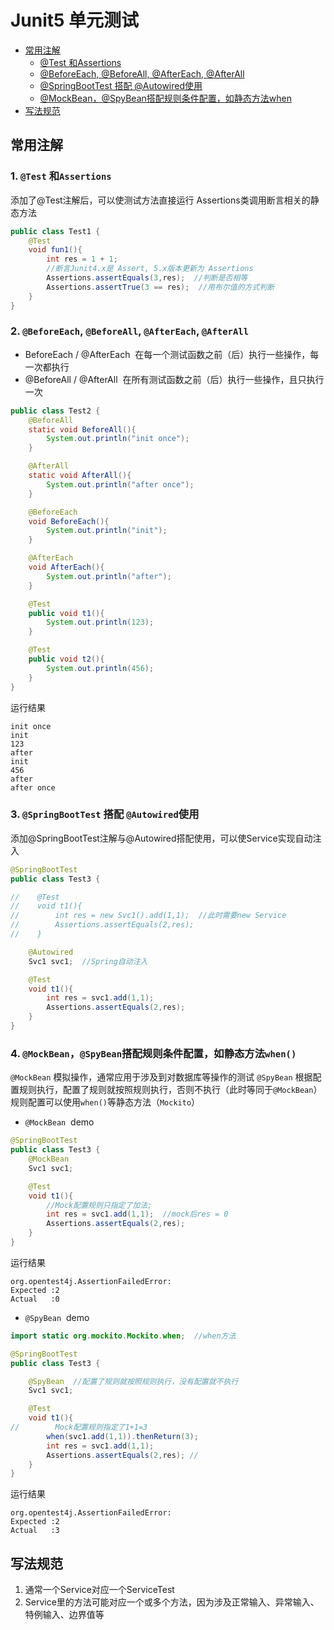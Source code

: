 # Junit5 单元测试

- [常用注解](#%E5%B8%B8%E7%94%A8%E6%B3%A8%E8%A7%A3)
    - [@Test 和Assertions](#test-%E5%92%8Cassertions)
    - [@BeforeEach, @BeforeAll, @AfterEach, @AfterAll](#beforeeach%C2%A0beforeall-aftereach-afterall)
    - [@SpringBootTest 搭配 @Autowired使用](#springboottest-%E6%90%AD%E9%85%8D-autowired%E4%BD%BF%E7%94%A8)
    - [@MockBean，@SpyBean搭配规则条件配置，如静态方法when](#mockbeanspybean%E6%90%AD%E9%85%8D-%E8%A7%84%E5%88%99%E6%9D%A1%E4%BB%B6%E9%85%8D%E7%BD%AE%E5%A6%82%E9%9D%99%E6%80%81%E6%96%B9%E6%B3%95when)
- [写法规范](#%E5%86%99%E6%B3%95%E8%A7%84%E8%8C%83)


## 常用注解
### 1. `@Test` 和`Assertions`

添加了@Test注解后，可以使测试方法直接运行
Assertions类调用断言相关的静态方法
```java
public class Test1 {
    @Test
    void fun1(){
        int res = 1 + 1;
        //断言Junit4.x是 Assert, 5.x版本更新为 Assertions
        Assertions.assertEquals(3,res);  //判断是否相等
        Assertions.assertTrue(3 == res);  //用布尔值的方式判断
    }
}
```
### 2.  `@BeforeEach`, `@BeforeAll`, `@AfterEach`, `@AfterAll`

- BeforeEach / @AfterEach  在每一个测试函数之前（后）执行一些操作，每一次都执行
- @BeforeAll / @AfterAll  在所有测试函数之前（后）执行一些操作，且只执行一次
```java
public class Test2 {
    @BeforeAll
    static void BeforeAll(){
        System.out.println("init once");
    }

    @AfterAll
    static void AfterAll(){
        System.out.println("after once");
    }

    @BeforeEach
    void BeforeEach(){
        System.out.println("init");
    }

    @AfterEach
    void AfterEach(){
        System.out.println("after");
    }

    @Test
    public void t1(){
        System.out.println(123);
    }

    @Test
    public void t2(){
        System.out.println(456);
    }
}
```
运行结果
```
init once
init
123
after
init
456
after
after once
```
### 3. `@SpringBootTest` 搭配 `@Autowired`使用
添加@SpringBootTest注解与@Autowired搭配使用，可以使Service实现自动注入
```java
@SpringBootTest
public class Test3 {

//    @Test
//    void t1(){
//        int res = new Svc1().add(1,1);  //此时需要new Service
//        Assertions.assertEquals(2,res);
//    }

    @Autowired
    Svc1 svc1;  //Spring自动注入

    @Test
    void t1(){
        int res = svc1.add(1,1);
        Assertions.assertEquals(2,res); 
    }
}
```

### 4. `@MockBean`，`@SpyBean`搭配规则条件配置，如静态方法`when()`
`@MockBean` 模拟操作，通常应用于涉及到对数据库等操作的测试
`@SpyBean` 根据配置规则执行，配置了规则就按照规则执行，否则不执行（此时等同于`@MockBean`）规则配置可以使用`when()`等静态方法（`Mockito`）

- `@MockBean`  demo
```java
@SpringBootTest
public class Test3 {
    @MockBean
    Svc1 svc1;

    @Test
    void t1(){
        //Mock配置规则只指定了加法;
        int res = svc1.add(1,1);  //mock后res = 0
        Assertions.assertEquals(2,res); 
    }
}
```
运行结果
```
org.opentest4j.AssertionFailedError: 
Expected :2
Actual   :0
```
- `@SpyBean`  demo
```java
import static org.mockito.Mockito.when;  //when方法

@SpringBootTest
public class Test3 {

    @SpyBean  //配置了规则就按照规则执行，没有配置就不执行
    Svc1 svc1;

    @Test
    void t1(){
//        Mock配置规则指定了1+1=3
        when(svc1.add(1,1)).thenReturn(3);
        int res = svc1.add(1,1);
        Assertions.assertEquals(2,res); //
    }
}
```
运行结果
```
org.opentest4j.AssertionFailedError: 
Expected :2
Actual   :3
```

## 写法规范
1. 通常一个Service对应一个ServiceTest  
2. Service里的方法可能对应一个或多个方法，因为涉及正常输入、异常输入、特例输入、边界值等
